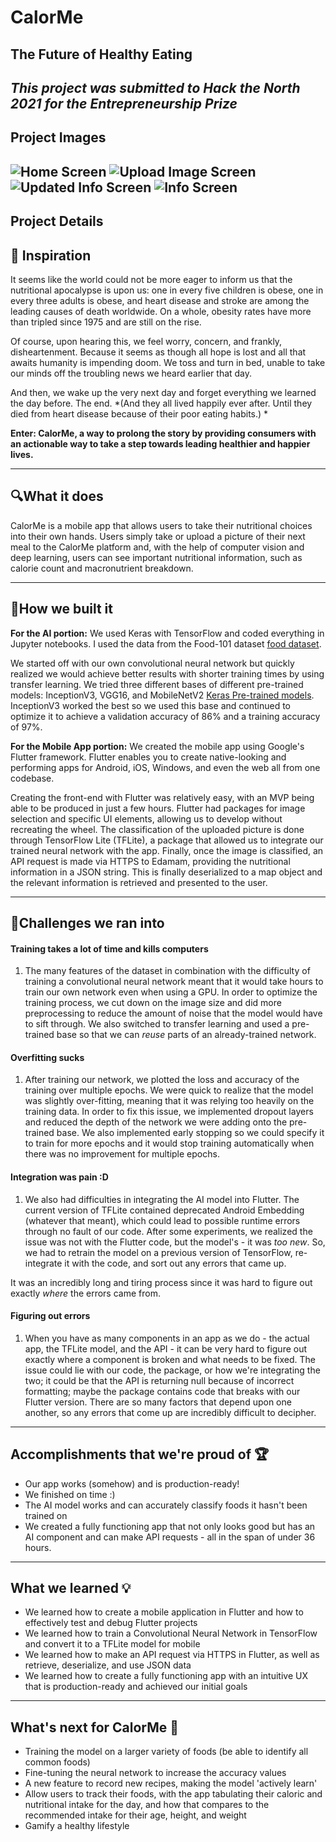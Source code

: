 # CalorMe
## The Future of Healthy Eating
*This project was submitted to Hack the North 2021 for the Entrepreneurship Prize*
---
## Project Images
![Home Screen](assets/docs/home_screen.png)
![Upload Image Screen](assets/docs/upload_image_screen.png)
![Updated Info Screen](assets/docs/updated_info_screen.png)
![Info Screen](assets/docs/info_screen.png)
---
## Project Details
<h2>🍳 Inspiration</h2>

<p>It seems like the world could not be more eager to inform us that the nutritional apocalypse is upon us: one in every five children is obese, one in every three adults is obese, and heart disease and stroke are among the leading causes of death worldwide. On a whole, obesity rates have more than tripled since 1975 and are still on the rise.</p>

<p>Of course, upon hearing this, we feel worry, concern, and frankly, disheartenment. Because it seems as though all hope is lost and all that awaits humanity is impending doom. We toss and turn in bed, unable to take our minds off the troubling news we heard earlier that day.</p>

<p>And then, we wake up the very next day and forget everything we learned the day before. The end.
*(And they all lived happily ever after. Until they died from heart disease because of their poor eating habits.) *</p>

<p><strong>Enter: CalorMe, a way to prolong the story by providing consumers with an actionable way to take a step towards leading healthier and happier lives.</strong></p>

<hr>

<h2>🔍What it does</h2>

<p>CalorMe is a mobile app that allows users to take their nutritional choices into their own hands. Users simply take or upload a picture of their next meal to the CalorMe platform and, with the help of computer vision and deep learning, users can see important nutritional information, such as calorie count and macronutrient breakdown. </p>

<hr>

<h2>🔨How we built it</h2>

<p><strong>For the AI portion:</strong>
We used Keras with TensorFlow and coded everything in Jupyter notebooks. I used the data from the Food-101 dataset <a href="https://www.kaggle.com/kmader/food41?select=images" rel="nofollow">food dataset</a>. </p>

<p>We started off with our own convolutional neural network but quickly realized we would achieve better results with shorter training times by using transfer learning. We tried three different bases of different pre-trained models: InceptionV3, VGG16, and MobileNetV2 <a href="https://keras.io/api/applications/" rel="nofollow">Keras Pre-trained models</a>. InceptionV3 worked the best so we used this base and continued to optimize it to achieve a validation accuracy of 86% and a training accuracy of 97%. </p>

<p><strong>For the Mobile App portion:</strong>
We created the mobile app using Google's Flutter framework. Flutter enables you to create native-looking and performing apps for Android, iOS, Windows, and even the web all from one codebase. </p>

<p>Creating the front-end with Flutter was relatively easy, with an MVP being able to be produced in just a few hours. Flutter had packages for image selection and specific UI elements, allowing us to develop without recreating the wheel. The classification of the uploaded picture is done through TensorFlow Lite (TFLite), a package that allowed us to integrate our trained neural network with the app. Finally, once the image is classified, an API request is made via HTTPS to Edamam, providing the nutritional information in a JSON string. This is finally deserialized to a map object and the relevant information is retrieved and presented to the user. </p>

<hr>

<h2>🚧Challenges we ran into</h2>

<h4>Training takes a lot of time and kills computers</h4>

<ol>
<li>The many features of the dataset in combination with the difficulty of training a convolutional neural network meant that it would take hours to train our own network even when using a GPU. In order to optimize the training process, we cut down on the image size and did more preprocessing to reduce the amount of noise that the model would have to sift through. We also switched to transfer learning and used a pre-trained base so that we can  <em>reuse</em>  parts of an already-trained network.</li>
</ol>

<h4>Overfitting sucks</h4>

<ol>
<li>After training our network, we plotted the loss and accuracy of the training over multiple epochs. We were quick to realize that the model was slightly over-fitting, meaning that it was relying too heavily on the training data. In order to fix this issue, we implemented dropout layers and reduced the depth of the network we were adding onto the pre-trained base. We also implemented early stopping so we could specify it to train for more epochs and it would stop training automatically when there was no improvement for multiple epochs. </li>
</ol>

<h4>Integration was pain :D</h4>

<ol>
<li>We also had difficulties in integrating the AI model into Flutter. The current version of TFLite contained deprecated Android Embedding (whatever that meant), which could lead to possible runtime errors through no fault of our code. After some experiments, we realized the issue was not with the Flutter code, but the model's - it was <em>too new</em>. So, we had to retrain the model on a previous version of TensorFlow, re-integrate it with the code, and sort out any errors that came up.</li>
</ol>

<p>It was an incredibly long and tiring process since it was hard to figure out exactly <em>where</em> the errors came from.  </p>

<h4>Figuring out errors</h4>

<ol>
<li>When you have as many components in an app as we do - the actual app, the TFLite model, and the API - it can be very hard to figure out exactly where a component is broken and what needs to be fixed. The issue could lie with our code, the package, or how we're integrating the two; it could be that the API is returning null because of incorrect formatting; maybe the package contains code that breaks with our Flutter version. There are so many factors that depend upon one another, so any errors that come up are incredibly difficult to decipher. </li>
</ol>

<hr>

<h2>Accomplishments that we're proud of 🏆</h2>

<ul>
<li>Our app works (somehow) and is production-ready!</li>
<li>We finished on time :)</li>
<li>The AI model works and can accurately classify foods it hasn't been trained on</li>
<li>We created a fully functioning app that not only looks good but has an AI component and can make API requests - all in the span of under 36 hours. </li>
</ul>

<hr>

<h2>What we learned 💡</h2>

<ul>
<li>We learned how to create a mobile application in Flutter and how to effectively test and debug Flutter projects</li>
<li>We learned how to train a Convolutional Neural Network in TensorFlow and convert it to a TFLite model for mobile</li>
<li>We learned how to make an API request via HTTPS in Flutter, as well as retrieve, deserialize, and use JSON data </li>
<li>We learned how to create a fully functioning app with an intuitive UX that is production-ready and achieved our initial goals</li>
</ul>

<hr>

<h2>What's next for CalorMe 💭</h2>

<ul>
<li>Training the model on a larger variety of foods (be able to identify all common foods)</li>
<li>Fine-tuning the neural network to increase the accuracy values</li>
<li>A new feature to record new recipes, making the model 'actively learn'</li>
<li>Allow users to track their foods, with the app tabulating their caloric and nutritional intake for the day, and how that compares to the recommended intake for their age, height, and weight</li>
<li>Gamify a healthy lifestyle </li>
</ul>






